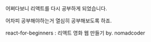 어쩌다보니 리액트를 다시 공부하게 되었습니다.

어차피 공부해야하는거 열심히 공부해보도록 하죠.

react-for-beginners : 리액트 영화 웹 만들기 by. nomadcoder
